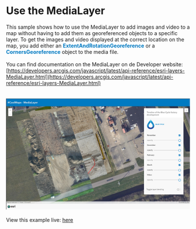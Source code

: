 # Use the MediaLayer
This sample shows how to use the MediaLayer to add images and video to a map without having to add them as georeferenced objects to a specific layer. To get the images and video displayed at the correct location on the map, you add either an <b style='color:#007AC2'>ExtentAndRotationGeoreference</b> or a <b style='color:#007AC2'>CornersGeoreference</b> object to the media file.
<br/>
<br/>
You can find documentation on the MediaLayer on de Developer website: [https://developers.arcgis.com/javascript/latest/api-reference/esri-layers-MediaLayer.html](https://developers.arcgis.com/javascript/latest/api-reference/esri-layers-MediaLayer.html)
<br/>
<br/>
<br/>
![BookmarkURLParameter](../images/MediaLayer.png)
<br/>
<br/>
View this example live:
[here](https://esrinederland.github.io/CoolMaps/MediaLayer/MediaLayer.html)
